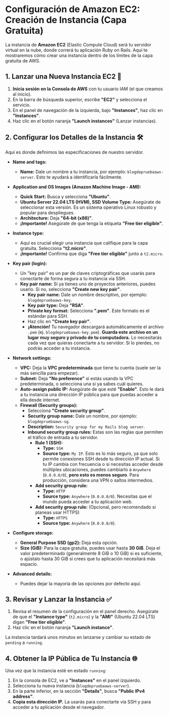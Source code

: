# Configuración de Amazon EC2: Creación de Instancia (Capa Gratuita)

La instancia de **Amazon EC2** (Elastic Compute Cloud) será tu servidor virtual en la nube, donde correrá tu aplicación Ruby on Rails. Aquí te mostraremos cómo crear una instancia dentro de los límites de la capa gratuita de AWS.

## 1. Lanzar una Nueva Instancia EC2 🚀

1. **Inicia sesión en la Consola de AWS** con tu usuario IAM (el que creamos al inicio).
2. En la barra de búsqueda superior, escribe **"EC2"** y selecciona el servicio.
3. En el panel de navegación de la izquierda, bajo **"Instances"**, haz clic en **"Instances"**.
4. Haz clic en el botón naranja **"Launch instances"** (Lanzar instancias).

## 2. Configurar los Detalles de la Instancia 🛠️

Aquí es donde definimos las especificaciones de nuestro servidor.

- **Name and tags:**

  - **Name:** Dale un nombre a tu instancia, por ejemplo: `blogdepruebaaws-server`. Esto te ayudará a identificarla fácilmente.

- **Application and OS Images (Amazon Machine Image - AMI):**

  - **Quick Start:** Busca y selecciona **"Ubuntu"**.
  - **Ubuntu Server 22.04 LTS (HVM), SSD Volume Type:** Asegúrate de seleccionar esta versión. Es un sistema operativo Linux robusto y popular para despliegues.
  - **Architecture:** Deja **"64-bit (x86)"**.
  - **¡Importante!** Asegúrate de que tenga la etiqueta **"Free tier eligible"**.

- **Instance type:**

  - Aquí es crucial elegir una instancia que califique para la capa gratuita. Selecciona **"t2.micro"**.
  - **¡Importante!** Confirma que diga **"Free tier eligible"** junto a `t2.micro`.

- **Key pair (login):**

  - Un "key pair" es un par de claves criptográficas que usarás para conectarte de forma segura a tu instancia via SSH.
  - **Key pair name:** Si ya tienes uno de proyectos anteriores, puedes usarlo. Si no, selecciona **"Create new key pair"**.
    - **Key pair name:** Dale un nombre descriptivo, por ejemplo: `blogdepruebaaws-key`.
    - **Key pair type:** Deja **"RSA"**.
    - **Private key format:** Selecciona **".pem"**. Este formato es el estándar para SSH.
    - Haz clic en **"Create key pair"**.
    - **¡Atención!** Tu navegador descargará automáticamente el archivo `.pem` (ej. `blogdepruebaaws-key.pem`). **Guarda este archivo en un lugar muy seguro y privado de tu computadora.** Lo necesitarás cada vez que quieras conectarte a tu servidor. Si lo pierdes, no podrás acceder a tu instancia.

- **Network settings:**

  - **VPC:** Deja la **VPC predeterminada** que tiene tu cuenta (suele ser la más sencilla para empezar).
  - **Subnet:** Deja **"No preference"** si estás usando la VPC predeterminada, o selecciona una si ya sabes cuál quieres.
  - **Auto-assign public IP:** Asegúrate de que esté **"Enable"**. Esto le dará a tu instancia una dirección IP pública para que puedas acceder a ella desde internet.
  - **Firewall (Security groups):**
    - Selecciona **"Create security group"**.
    - **Security group name:** Dale un nombre, por ejemplo: `blogdepruebaaws-sg`.
    - **Description:** `Security group for my Rails blog server`.
    - **Inbound security group rules:** Estas son las reglas que permiten el tráfico de entrada a tu servidor.
      - **Rule 1 (SSH):**
        - **Type:** `SSH`
        - **Source type:** `My IP`. Esto es lo más seguro, ya que solo permite conexiones SSH desde tu dirección IP actual. Si tu IP cambia con frecuencia o si necesitas acceder desde múltiples ubicaciones, puedes cambiarlo a `Anywhere` (`0.0.0.0/0`), **pero esto es menos seguro**. Para producción, considera una VPN o saltos intermedios.
      - **Add security group rule:**
        - **Type:** `HTTP`
        - **Source type:** `Anywhere` (`0.0.0.0/0`). Necesitas que el mundo pueda acceder a tu aplicación web.
      - **Add security group rule:** (Opcional, pero recomendado si planeas usar HTTPS)
        - **Type:** `HTTPS`
        - **Source type:** `Anywhere` (`0.0.0.0/0`).

- **Configure storage:**

  - **General Purpose SSD (gp2):** Deja esta opción.
  - **Size (GiB):** Para la capa gratuita, puedes usar hasta **30 GiB**. Deja el valor predeterminado (generalmente 8 GiB o 10 GiB) si es suficiente, o ajústalo hasta 30 GiB si crees que tu aplicación necesitará más espacio.

- **Advanced details:**
  - Puedes dejar la mayoría de las opciones por defecto aquí.

## 3. Revisar y Lanzar la Instancia ✅

1. Revisa el resumen de la configuración en el panel derecho. Asegúrate de que el **"Instance type"** (`t2.micro`) y la **"AMI"** (Ubuntu 22.04 LTS) digan **"Free tier eligible"**.
2. Haz clic en el botón naranja **"Launch instance"**.

La instancia tardará unos minutos en lanzarse y cambiar su estado de `pending` a `running`.

## 4. Obtener la IP Pública de Tu Instancia 🌐

Una vez que la instancia esté en estado `running`:

1. En la consola de EC2, ve a **"Instances"** en el panel izquierdo.
2. Selecciona tu nueva instancia (`blogdepruebaaws-server`).
3. En la parte inferior, en la sección **"Details"**, busca **"Public IPv4 address"**.
4. **Copia esta dirección IP.** La usarás para conectarte vía SSH y para acceder a tu aplicación desde el navegador.
